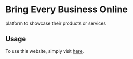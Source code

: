 # Bring Every Business Online
platform to showcase their products or services
## Usage
To use this website, simply visit [here](https://07sujith.github.io/Bring-Every-Business-Online/).
